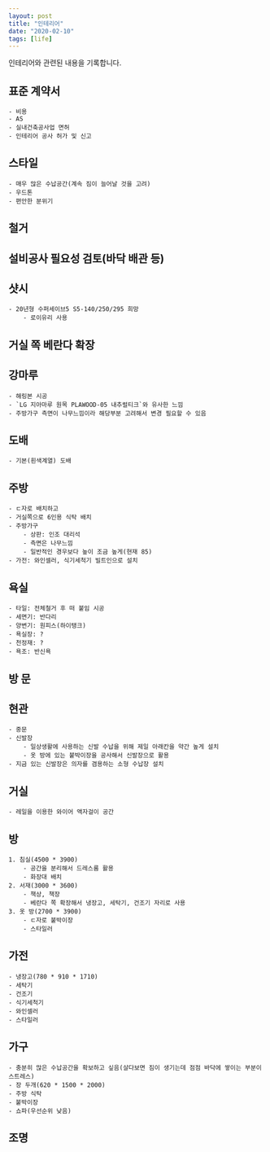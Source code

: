 ```yaml
---
layout: post
title: "인테리어"
date: "2020-02-10"
tags: [life]
---
```


인테리어와 관련된 내용을 기록합니다.

<!--more-->

## 표준 계약서
	- 비용
	- AS
	- 실내건축공사업 면허
	- 인테리어 공사 허가 및 신고

## 스타일
	- 매우 많은 수납공간(계속 짐이 늘어날 것을 고려)
	- 우드톤
	- 편안한 분위기

## 철거

## 설비공사 필요성 검토(바닥 배관 등)

## 샷시
	- 20년형 수퍼세이브5 S5-140/250/295 희망
		- 로이유리 사용

## 거실 쪽 베란다 확장

## 강마루
	- 해링본 시공
	- `LG 지아마루 원목 PLAWOOD-05 내추럴티크`와 유사한 느낌
	- 주방가구 측면이 나무느낌이라 해당부분 고려해서 변경 필요할 수 있음

## 도배
	- 기본(흰색계열) 도배

## 주방
	- ㄷ자로 배치하고
	- 거실쪽으로 6인용 식탁 배치
	- 주방가구
		- 상판: 인조 대리석
		- 측면은 나무느낌
		- 일반적인 경우보다 높이 조금 높게(현재 85)
	- 가전: 와인셀러, 식기세척기 빌트인으로 설치

## 욕실
	- 타일: 전체철거 후 떠 붙임 시공
	- 세면기: 반다리
	- 양변기: 원피스(하이탱크)
	- 욕실장: ?
	- 천정재: ?
	- 욕조: 반신욕

## 방 문

## 현관
	- 중문
	- 신발장
		- 일상생활에 사용하는 신발 수납을 위해 제일 아래칸을 약간 높게 설치
		- 옷 방에 있는 붙박이장을 공사해서 신발장으로 활용
	- 지금 있는 신발장은 의자를 겸용하는 소형 수납장 설치

## 거실
	- 레일을 이용한 와이어 액자걸이 공간

## 방
	1. 침실(4500 * 3900)
		- 공간을 분리해서 드레스룸 활용
		- 화장대 배치
	2. 서재(3000 * 3600)
		- 책상, 책장
		- 베란다 쪽 확장해서 냉장고, 세탁기, 건조기 자리로 사용
	3. 옷 방(2700 * 3900)
		- ㄷ자로 붙박이장
		- 스타일러

## 가전
	- 냉장고(780 * 910 * 1710)
	- 세탁기
	- 건조기
	- 식기세척기
	- 와인셀러
	- 스타일러

## 가구
	- 충분히 많은 수납공간을 확보하고 싶음(살다보면 짐이 생기는데 점점 바닥에 쌓이는 부분이 스트레스)
	- 장 두개(620 * 1500 * 2000)
	- 주방 식탁
	- 붙박이장
	- 쇼파(우선순위 낮음)

## 조명
